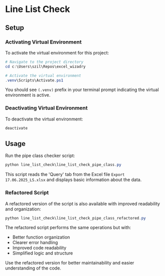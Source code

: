 # Line List Check

## Setup

### Activating Virtual Environment

To activate the virtual environment for this project:

```powershell
# Navigate to the project directory
cd c:\Users\szil\Repos\excel_wizadry

# Activate the virtual environment
.venv\Scripts\Activate.ps1
```

You should see `(.venv)` prefix in your terminal prompt indicating the virtual environment is active.

### Deactivating Virtual Environment

To deactivate the virtual environment:

```powershell
deactivate
```

## Usage

Run the pipe class checker script:

```powershell
python line_list_check\line_list_check_pipe_class.py
```

This script reads the 'Query' tab from the Excel file `Export 17.06.2025_LS.xlsx` and displays basic information about the data.

### Refactored Script

A refactored version of the script is also available with improved readability and organization:

```powershell
python line_list_check\line_list_check_pipe_class_refactored.py
```

The refactored script performs the same operations but with:

- Better function organization
- Clearer error handling
- Improved code readability
- Simplified logic and structure

Use the refactored version for better maintainability and easier understanding of the code.
